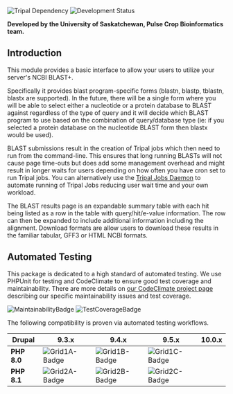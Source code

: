 ![Tripal Dependency](https://img.shields.io/badge/Tripal-4.0--alpha1-brightgreen)
![Development Status](https://img.shields.io/badge/Status-Active%20Development-orange)

**Developed by the University of Saskatchewan, Pulse Crop Bioinformatics team.**

## Introduction

This module provides a basic interface to allow your users to utilize your
server's NCBI BLAST+.

Specifically it provides blast program-specific forms (blastn, blastp, tblastn,
blastx are supported). In the future, there will be a single form where you
will be able to select either a nucleotide or a protein database to BLAST
against regardless of the type of query and it will decide which BLAST
program to use based on the combination of query/database type (ie: if you
selected a protein database on the nucleotide BLAST form then blastx would
be used).

BLAST submissions result in the creation of Tripal jobs which then need to run
from the command-line. This ensures that long running BLASTs will not cause
page time-outs but does add some management overhead and might result in longer
waits for users depending on how often you have cron set to run Tripal jobs.
You can alternatively use the [Tripal Jobs Daemon](https://github.com/tripal/tripal/tree/7.x-3.x/tripal_daemon)
to automate running of Tripal Jobs reducing user wait time and your own workload.

The BLAST results page is an expandable summary table with each hit being
listed as a row in the table with query/hit/e-value information. The row can
then be expanded to include additional information including the alignment.
Download formats are allow users to download these results in the familiar
tabular, GFF3 or HTML NCBI formats.

## Automated Testing

This package is dedicated to a high standard of automated testing. We use
PHPUnit for testing and CodeClimate to ensure good test coverage and maintainability.
There are more details on [our CodeClimate project page] describing our specific
maintainability issues and test coverage.

![MaintainabilityBadge]
![TestCoverageBadge]

The following compatibility is proven via automated testing workflows.

| Drupal | 9.3.x | 9.4.x | 9.5.x | 10.0.x |
|--------|-------|-------|-------|--------|
| **PHP 8.0** | ![Grid1A-Badge] | ![Grid1B-Badge] | ![Grid1C-Badge] |  |
| **PHP 8.1** | ![Grid2A-Badge] | ![Grid2B-Badge] | ![Grid2C-Badge] |  |

[our CodeClimate project page]: https://codeclimate.com/github/tripal/tripal_blast
[MaintainabilityBadge]: https://api.codeclimate.com/v1/badges/5071f91a02a3fcafc275/maintainability
[TestCoverageBadge]: https://api.codeclimate.com/v1/badges/5071f91a02a3fcafc275/test_coverage

[Grid1A-Badge]: https://github.com/tripal/tripal_blast/actions/workflows/MAIN-phpunit-Grid1A.yml/badge.svg
[Grid1B-Badge]: https://github.com/tripal/tripal_blast/actions/workflows/MAIN-phpunit-Grid1B.yml/badge.svg
[Grid1C-Badge]: https://github.com/tripal/tripal_blast/actions/workflows/MAIN-phpunit-Grid1C.yml/badge.svg

[Grid2A-Badge]: https://github.com/tripal/tripal_blast/actions/workflows/MAIN-phpunit-Grid2A.yml/badge.svg
[Grid2B-Badge]: https://github.com/tripal/tripal_blast/actions/workflows/MAIN-phpunit-Grid2B.yml/badge.svg
[Grid2C-Badge]: https://github.com/tripal/tripal_blast/actions/workflows/MAIN-phpunit-Grid2C.yml/badge.svg
[Grid2D-Badge]: https://github.com/tripal/tripal_blast/actions/workflows/MAIN-phpunit-Grid2D.yml/badge.svg

